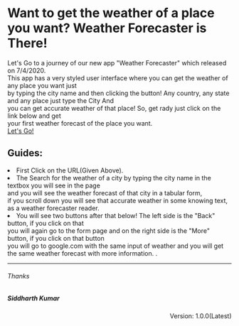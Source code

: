 <h1>Want to get the weather of a place you want? Weather Forecaster is There!</h1>
<p>Let's Go to a journey of our new app "Weather Forecaster" which released on 7/4/2020.<br>
  This app has a very styled user interface where you can get the weather of any place you want just<br>
  by typing the city name and then clicking the button! Any country, any state and any place just type the City And<br>
  you can get accurate weather of that place! So, get rady just click on the link below and get<br>
  your first weather forecast of the place you want.<br>
  <a href="https://weather-forecaster1.herokuapp.com/">Let's Go!</a>
</p>
<h2>Guides: </h2>
<p><li>First Click on the URL(Given Above).</li>
  <li>The Search for the weather of a city by typing the city name in the textbox you will see in the page<br>
    and you will see the weather forecast of that city in a tabular form,<br>
    if you scroll down you will see that accurate weather in some knowing text, as a weather forecaster reader.</li>
  <li>You will see two buttons after that below! The left side is the "Back" button, if you click on that<br>
      you will again go to the form page and on the right side is the "More" button, if you click on that button<br>
      you will go to google.com with the same input of weather and you will get the same weather forecast with more information.
    .</li>
</p>
<hr>
<h6>Thanks</h6>
<h5>Siddharth Kumar</h5>
<p align="right">Version: 1.0.0(Latest)</p>
